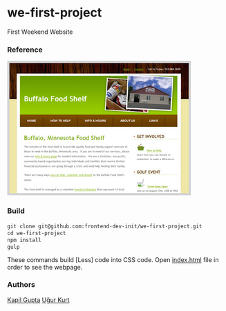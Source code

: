 # we-first-project
First Weekend Website

### Reference

![alt](assets/img/reference.jpg)

### Build

```
git clone git@github.com:frontend-dev-init/we-first-project.git
cd we-first-project
npm install
gulp
```

These commands build [Less] code into CSS code. Open [index.html](index.html) file in order to see the webpage.

### Authors
[Kapil Gupta](https://github.com/daemonslayer)
[Uğur Kurt](https://github.com/UgurKurt)
